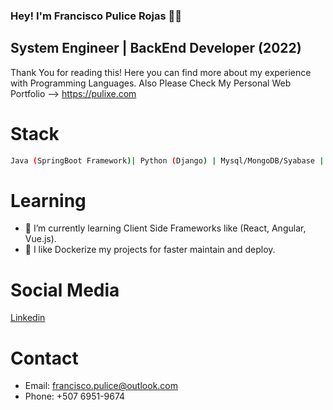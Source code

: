 ### Hey! I'm Francisco Pulice Rojas 👋😄
## System Engineer | BackEnd Developer (2022)

Thank You for reading this! Here you can find more about my experience with Programming Languages.
Also Please Check My Personal Web Portfolio --> https://pulixe.com

# Stack
```bash
Java (SpringBoot Framework)| Python (Django) | Mysql/MongoDB/Syabase | | Linux, Cloud Computing | HTML5, CSS, JavaScript
```

# Learning
- 🌱 I’m currently learning Client Side Frameworks like (React, Angular, Vue.js).
- 🤔 I like Dockerize my projects for faster maintain and deploy.

# Social Media
[Linkedin](https://www.linkedin.com/in/francisco-pulice-rojas-502751147/)

# Contact 
- Email: francisco.pulice@outlook.com
- Phone: +507 6951-9674
